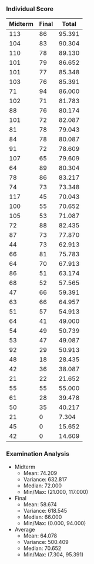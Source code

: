 ### Individual Score

| Midterm | Final | Total |
| ------- | ----- | ----- |
| 113 | 86 | 95.391 |
| 104 | 83 | 90.304 |
| 110 | 78 | 89.130 |
| 101 | 79 | 86.652 |
| 101 | 77 | 85.348 |
| 103 | 76 | 85.391 |
| 71 | 94 | 86.000 |
| 102 | 71 | 81.783 |
| 88 | 76 | 80.174 |
| 101 | 72 | 82.087 |
| 81 | 78 | 79.043 |
| 84 | 78 | 80.087 |
| 91 | 72 | 78.609 |
| 107 | 65 | 79.609 |
| 64 | 89 | 80.304 |
| 78 | 86 | 83.217 |
| 74 | 73 | 73.348 |
| 117 | 45 | 70.043 |
| 100 | 55 | 70.652 |
| 105 | 53 | 71.087 |
| 72 | 88 | 82.435 |
| 87 | 73 | 77.870 |
| 44 | 73 | 62.913 |
| 66 | 81 | 75.783 |
| 64 | 70 | 67.913 |
| 86 | 51 | 63.174 |
| 68 | 52 | 57.565 |
| 47 | 66 | 59.391 |
| 63 | 66 | 64.957 |
| 51 | 57 | 54.913 |
| 64 | 41 | 49.000 |
| 54 | 49 | 50.739 |
| 53 | 47 | 49.087 |
| 92 | 29 | 50.913 |
| 48 | 18 | 28.435 |
| 42 | 36 | 38.087 |
| 21 | 22 | 21.652 |
| 55 | 55 | 55.000 |
| 61 | 28 | 39.478 |
| 50 | 35 | 40.217 |
| 21 | 0 | 7.304 |
| 45 | 0 | 15.652 |
| 42 | 0 | 14.609 |



### Examination Analysis
* Midterm
  * Mean: 74.209
  * Variance: 632.817
  * Median: 72.000
  * Min/Max: (21.000, 117.000)
* Final
  * Mean: 58.674
  * Variance: 618.545
  * Median: 66.000
  * Min/Max: (0.000, 94.000)
* Average
  * Mean: 64.078
  * Variance: 500.409
  * Median: 70.652
  * Min/Max: (7.304, 95.391)
